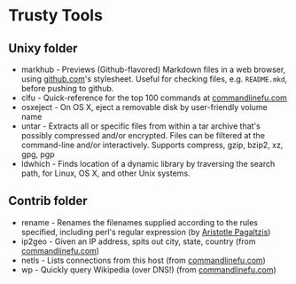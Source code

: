 Trusty Tools
============

Unixy folder
------------

*   markhub     - Previews (Github-flavored) Markdown files in a web browser,
                  using [github.com](http://github.com/)'s stylesheet. Useful
                  for checking files, e.g. `README.mkd`, before pushing to
                  github.
*   clfu        - Quick-reference for the top 100 commands at
                  [commandlinefu.com](http://commandlinefu.com)
*   osxeject    - On OS X, eject a removable disk by user-friendly volume name
*   untar       - Extracts all or specific files from within a tar archive
                  that's possibly compressed and/or encrypted.  Files can be
                  filtered at the command-line and/or interactively. Supports
                  compress, gzip, bzip2, xz, gpg, pgp
*   ldwhich     - Finds location of a dynamic library by traversing the
                  search path, for Linux, OS X, and other Unix systems.

Contrib folder
--------------
*   rename      - Renames the filenames supplied according to the rules
                  specified, including perl's regular expression
                  (by [Aristotle Pagaltzis](http://plasmasturm.org/code/rename/))
*   ip2geo      - Given an IP address, spits out city, state, country
                  (from [commandlinefu.com](http://commandlinefu.com))
*   netls       - Lists connections from this host
                  (from [commandlinefu.com](http://commandlinefu.com))
*   wp          - Quickly query Wikipedia (over DNS!)
                  (from [commandlinefu.com](http://commandlinefu.com))
